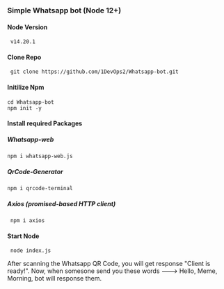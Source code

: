 ### Simple Whatsapp bot (Node 12+)

#### Node Version
     v14.20.1

#### Clone Repo
     git clone https://github.com/1DevOps2/Whatsapp-bot.git
     
#### Initilize Npm
    cd Whatsapp-bot
    npm init -y
  
#### Install required Packages
##### Whatsapp-web 
    npm i whatsapp-web.js
##### QrCode-Generator
    npm i qrcode-terminal
##### Axios (promised-based HTTP client)
     npm i axios
     
#### Start Node
     node index.js
     
After scanning the Whatsapp QR Code, you will get response "Client is ready!". Now, when somesone send you these words ---> Hello, Meme, Morning, bot will response them.
